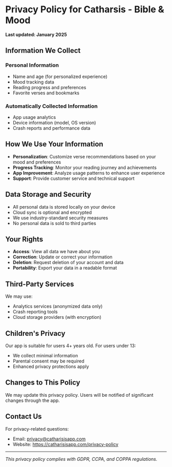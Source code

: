 # Privacy Policy for Catharsis - Bible & Mood

**Last updated: January 2025**

## Information We Collect

### Personal Information
- Name and age (for personalized experience)
- Mood tracking data
- Reading progress and preferences
- Favorite verses and bookmarks

### Automatically Collected Information
- App usage analytics
- Device information (model, OS version)
- Crash reports and performance data

## How We Use Your Information

- **Personalization**: Customize verse recommendations based on your mood and preferences
- **Progress Tracking**: Monitor your reading journey and achievements
- **App Improvement**: Analyze usage patterns to enhance user experience
- **Support**: Provide customer service and technical support

## Data Storage and Security

- All personal data is stored locally on your device
- Cloud sync is optional and encrypted
- We use industry-standard security measures
- No personal data is sold to third parties

## Your Rights

- **Access**: View all data we have about you
- **Correction**: Update or correct your information
- **Deletion**: Request deletion of your account and data
- **Portability**: Export your data in a readable format

## Third-Party Services

We may use:
- Analytics services (anonymized data only)
- Crash reporting tools
- Cloud storage providers (with encryption)

## Children's Privacy

Our app is suitable for users 4+ years old. For users under 13:
- We collect minimal information
- Parental consent may be required
- Enhanced privacy protections apply

## Changes to This Policy

We may update this privacy policy. Users will be notified of significant changes through the app.

## Contact Us

For privacy-related questions:
- Email: privacy@catharisisapp.com
- Website: https://catharisisapp.com/privacy-policy

---

*This privacy policy complies with GDPR, CCPA, and COPPA regulations.*